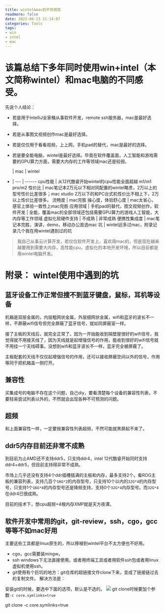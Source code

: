 ```yaml
---
title: wintel&mac的不同感受
readmore: false
date: 2022-06-13 21:14:07
categories: Tools
tags:
- win
- intel
- mac
---
```

# 该篇总结下多年同时使用win+intel（本文简称wintel）和mac电脑的不同感受。

先说个人结论：
* 若是用于IntelliJ全家桶从事软件开发，remote ssh服务器，mac是最好选择。
* 若是从事图文视频创作mac是最好选择。
* 若是仅仅用于看看视频，上上网，手机pad的替代，mac是最好的选择。
* 若是要全能电脑，wintel是最好选择。毕竟在软件覆盖面，人工智能和游戏需要的GPU算力方面，需要大内存的工作等领域mac还是较弱。

  | mac | wintel
- | --- | ------
cpu性能 | 从12代酷睿开始wintel的cpu性能全面超越 m1/m1 pro/m2
性价比 | mac笔记本2万元以下相对同配置的wintel略贵，2万以上的型号性价比差很多；mac studio 2万以下的和PC台式机性价比不相上下，2万以上性价比差很多。
流畅度 | mac完胜
操心度，体验舒心度 | mac太省心，感官上体验一致性上mac完胜
应用领域 | 手机pad的替代，图文视频创作，软件开发 | 全能，覆盖mac的全部领域还包括需要GPU算力的游戏人工智能，大内存等工作领域
虚拟化软硬件支持 | 不成熟 | 非常成熟
便携性集成度 | mac笔记本完胜，演讲，demo，移动办公首选mac
坑 | wintel远多过mac，附录记录几个我在用wintel遇到过的坑

> 我自己从事云计算开发，若仅仅软件开发上，喜欢用mac的，但是现在越来越要用到需要大内存，高性能cpu，虚拟化的本地开发环境，所以目前都是用wintel电脑开发。

# 附录： wintel使用中遇到的坑
## 蓝牙设备工作正常但搜不到蓝牙键盘，鼠标，耳机等设备
机箱是双层金属的，内层粗网状金属，外层细网状金属，wifi和蓝牙的波长不一样，不屏蔽wifi信号但完全屏蔽了蓝牙信号，就如同屏蔽室一样。

接了主板的天线后，就完全正常了。因为一开始能收到隔壁屋很好的wifi信号，我觉得就不用接天线了，因为天线就是起增强信号的作用，能收到很好的wifi信号就不用挂一个天线碍事。没想到wifi和蓝牙波长不一样，蓝牙完全被屏蔽了。

主板配套的天线不仅仅起增强信号的作用，还可以接收屏蔽空间以外的信号，作用等同于把机箱盖一侧打开。

## 兼容性
买集成号的电脑不存在这个问题，自己diy，要看清楚每个设备的兼容性列表，不要轻易尝试列表以外的，不然就会出现各种不可预测的问题。

## 超频
和上面兼容性一样，一定要按兼容性列表超频，不然可能就黑屏起不来了。

## ddr5内存目前还非常不成熟

到目前为止AMD还不支持ddr5，只支持ddr4，intel 12代酷睿开始同时支持ddr4+ddr5，但目前支持得非常不成熟。

市场上几乎还没有支持4个ddr插槽插满的主板和内存，最多支持2个。看ROG主板的兼容列表，支持几百个`16G*2`的内存型号，只支持10个以内的`32G*4`的内存型号，只支持1个`16G*4`的内存型号还是降频支持，支持0个`32G*4`内存型号。而`32G*4`在ddr4已很成熟。

目前的技术下，想cpu超频+4根内存XMP就是天方夜谭。

## 软件开发中常用的git，git-review，ssh，cgo，gcc等等不如mac好用
主要这些工具都是linux原生的，所以移植到wintel平台不太方便也不好用。
* cgo，gcc需要装mingw。
* ssh windows下无法直接使用，或者用终端工具或者用软件ssh包或者用linux虚拟机使用ssh。
* git使用有个巨坑的地方：git仓库的超链接文件clone下来，变成了链接链过去的复制文件。
解决方法是：

安装git的时候，要选中下面的选项，默认是不选的。
![](/images/win-mac_images/10d76a0c.png)
git clone时候要加个参数`-c core.symlinks=true`

  git clone -c core.symlinks=true <URL>






